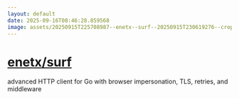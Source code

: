 ```yaml
---
layout: default
date: 2025-09-16T08:46:28.859568
image: assets/20250915T225708987--enetx--surf--20250915T230619276--cropped.png
---
```


# [enetx/surf](https://github.com/enetx/surf)

advanced HTTP client for Go with browser impersonation, TLS, retries, and middleware
